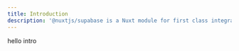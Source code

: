 ```yaml
---
title: Introduction
description: '@nuxtjs/supabase is a Nuxt module for first class integration with Supabase.'
---
```


hello intro
